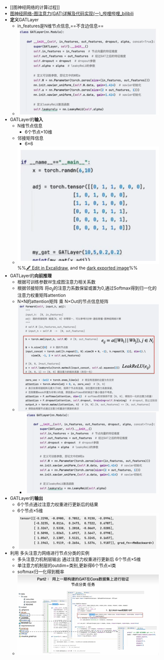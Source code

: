 - [[图神经网络的计算过程]]
- [图神经网络-图注意力(GAT)详解及代码实现(一)_哔哩哔哩_bilibili](https://www.bilibili.com/video/BV1wP411T7dr/?spm_id_from=333.788&vd_source=a035df14d498cc5a51f3299bc26b3e65)
- **定义**GATLayer
	- in_features是N维节点信息,==不含边信息==
	- ![](attachments/Pasted%20image%2020230109120014.png)
- GATLayer的**输入**
	- N维节点信息
		- 6个节点×10维
	- 邻接矩阵信息
		- 6×6
	- ![](attachments/%E5%9B%BE%E6%B3%A8%E6%84%8F%E5%8A%9B%E7%BD%91%E7%BB%9CGAT%202023-01-09%2011.55.48.excalidraw.svg)%%[🖋 Edit in Excalidraw](attachments/%E5%9B%BE%E6%B3%A8%E6%84%8F%E5%8A%9B%E7%BD%91%E7%BB%9CGAT%202023-01-09%2011.55.48.excalidraw.md), and the [dark exported image](attachments/%E5%9B%BE%E6%B3%A8%E6%84%8F%E5%8A%9B%E7%BD%91%E7%BB%9CGAT%202023-01-09%2011.55.48.excalidraw.dark.svg)%%
- GATLayer的**向前推理**
	- 根据可训练参数W生成图注意力相关系数
	- 根据邻接矩阵 将$a_{ij}$的注意力系数保留或置为0,通过Softmax得到归一化的注意力权重矩阵attention
	- N×N的attention矩阵 乘 N×Out的节点信息矩阵
	- ![](attachments/Pasted%20image%2020230109120111.png)
		- ![](attachments/Pasted%20image%2020230109120014.png)
- GATLayer的**输出**
	- 6个节点通过注意力权重进行更新后的结果
	- 6个节点×5维
	- ![](attachments/Pasted%20image%2020230109115700.png)
- 利用 多头注意力网络进行节点分类的实例
	- 多头注意力机制层输出 通过注意力权重进行更新后 6个节点×5维
	- 单注意力机制层的outdim=类别,更新得6个节点×l类
	- softmax归一化得到概率
	- ![](attachments/Pasted%20image%2020230110170515.png)